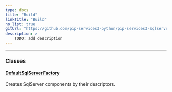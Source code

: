 ```yaml
---
type: docs
title: "Build"
linkTitle: "Build"
no_list: true
gitUrl: "https://github.com/pip-services3-python/pip-services3-sqlserver-python"
description: >
    TODO: add description
---
```

---
<div class="module-body"> 

### Classes

#### [DefaultSqlServerFactory](default_sqlserver_factory)
Creates SqlServer components by their descriptors.


</div>

